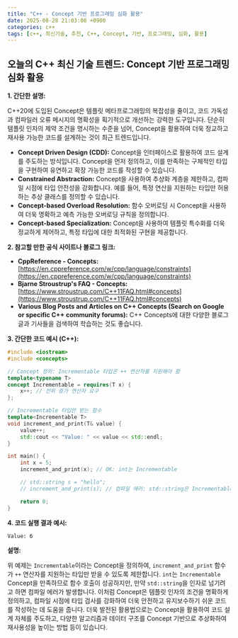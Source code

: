 ```yaml
---
title: "C++ - Concept 기반 프로그래밍 심화 활용"
date: 2025-08-28 21:03:08 +0900
categories: c++
tags: [c++, 최신기술, 추천, C++, Concept, 기반, 프로그래밍, 심화, 활용]
---
```


## 오늘의 C++ 최신 기술 트렌드: **Concept 기반 프로그래밍 심화 활용**

**1. 간단한 설명:**

C++20에 도입된 Concept은 템플릿 메타프로그래밍의 복잡성을 줄이고, 코드 가독성과 컴파일러 오류 메시지의 명확성을 획기적으로 개선하는 강력한 도구입니다. 단순히 템플릿 인자의 제약 조건을 명시하는 수준을 넘어, Concept을 활용하여 더욱 정교하고 재사용 가능한 코드를 설계하는 것이 최근 트렌드입니다.

*   **Concept Driven Design (CDD):** Concept을 인터페이스로 활용하여 코드 설계를 주도하는 방식입니다. Concept을 먼저 정의하고, 이를 만족하는 구체적인 타입을 구현하여 유연하고 확장 가능한 코드를 작성할 수 있습니다.
*   **Constrained Abstraction:** Concept을 사용하여 추상화 계층을 제한하고, 컴파일 시점에 타입 안전성을 강화합니다. 예를 들어, 특정 연산을 지원하는 타입만 허용하는 추상 클래스를 정의할 수 있습니다.
*   **Concept-based Overload Resolution:** 함수 오버로딩 시 Concept을 사용하여 더욱 명확하고 예측 가능한 오버로딩 규칙을 정의합니다.
*   **Concept-based Specialization:** Concept을 사용하여 템플릿 특수화를 더욱 정교하게 제어하고, 특정 타입에 대한 최적화된 구현을 제공합니다.

**2. 참고할 만한 공식 사이트나 블로그 링크:**

*   **CppReference - Concepts:** [https://en.cppreference.com/w/cpp/language/constraints](https://en.cppreference.com/w/cpp/language/constraints)
*   **Bjarne Stroustrup's FAQ - Concepts:** [https://www.stroustrup.com/C++11FAQ.html#concepts](https://www.stroustrup.com/C++11FAQ.html#concepts)
*   **Various Blog Posts and Articles on C++ Concepts (Search on Google or specific C++ community forums):** C++ Concepts에 대한 다양한 블로그 글과 기사들을 검색하여 학습하는 것도 좋습니다.

**3. 간단한 코드 예시 (C++):**

```cpp
#include <iostream>
#include <concepts>

// Concept 정의: Incrementable 타입은 ++ 연산자를 지원해야 함
template<typename T>
concept Incrementable = requires(T x) {
    x++; // 전위 증가 연산자 요구
};

// Incrementable 타입만 받는 함수
template<Incrementable T>
void increment_and_print(T& value) {
    value++;
    std::cout << "Value: " << value << std::endl;
}

int main() {
    int x = 5;
    increment_and_print(x); // OK: int는 Incrementable

    // std::string s = "hello";
    // increment_and_print(s); // 컴파일 에러: std::string은 Incrementable이 아님 (++ 연산자 미지원)

    return 0;
}
```

**4. 코드 실행 결과 예시:**

```
Value: 6
```

**설명:**

위 예제는 `Incrementable`이라는 Concept을 정의하여, `increment_and_print` 함수가 `++` 연산자를 지원하는 타입만 받을 수 있도록 제한합니다.  `int`는 `Incrementable` Concept을 만족하므로 함수 호출이 성공하지만, 만약 `std::string`을 인자로 넘기려고 하면 컴파일 에러가 발생합니다.  이처럼 Concept은 템플릿 인자의 조건을 명확하게 정의하고, 컴파일 시점에 타입 검사를 강화하여 더욱 안전하고 유지보수하기 쉬운 코드를 작성하는 데 도움을 줍니다.  더욱 발전된 활용법으로는 Concept을 활용하여 코드 설계 자체를 주도하고, 다양한 알고리즘과 데이터 구조를 Concept 기반으로 추상화하여 재사용성을 높이는 방법 등이 있습니다.

